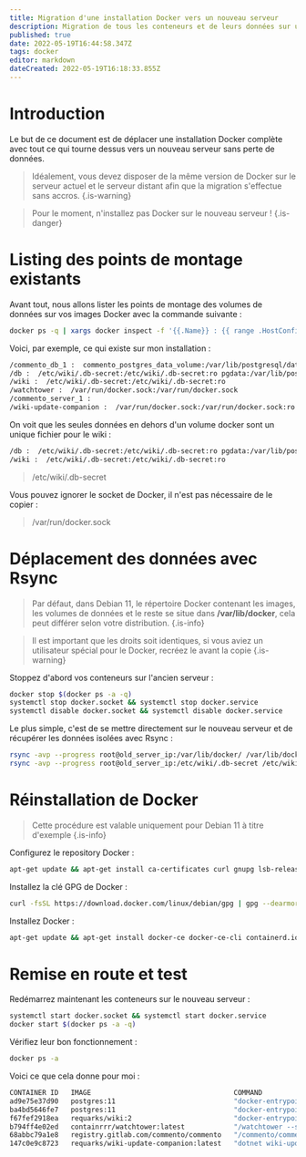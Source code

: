 ```yaml
---
title: Migration d'une installation Docker vers un nouveau serveur
description: Migration de tous les conteneurs et de leurs données sur un nouveau serveur
published: true
date: 2022-05-19T16:44:58.347Z
tags: docker
editor: markdown
dateCreated: 2022-05-19T16:18:33.855Z
---
```


# Introduction

Le but de ce document est de déplacer une installation Docker complète avec tout ce qui tourne dessus vers un nouveau serveur sans perte de données.

> Idéalement, vous devez disposer de la même version de Docker sur le serveur actuel et le serveur distant afin que la migration s'effectue sans accros.
{.is-warning}

> Pour le moment, n'installez pas Docker sur le nouveau serveur !
{.is-danger}


# Listing des points de montage existants

Avant tout, nous allons lister les points de montage des volumes de données sur vos images Docker avec la commande suivante : 

```bash
docker ps -q | xargs docker inspect -f '{{.Name}} : {{ range .HostConfig.Binds }} {{.}}{{end}}'
```

Voici, par exemple, ce qui existe sur mon installation : 
```bash
/commento_db_1 :  commento_postgres_data_volume:/var/lib/postgresql/data:rw
/db :  /etc/wiki/.db-secret:/etc/wiki/.db-secret:ro pgdata:/var/lib/postgresql/data
/wiki :  /etc/wiki/.db-secret:/etc/wiki/.db-secret:ro
/watchtower :  /var/run/docker.sock:/var/run/docker.sock
/commento_server_1 :
/wiki-update-companion :  /var/run/docker.sock:/var/run/docker.sock:ro
```

On voit que les seules données en dehors d'un volume docker sont un unique fichier pour le wiki :

```bash
/db :  /etc/wiki/.db-secret:/etc/wiki/.db-secret:ro pgdata:/var/lib/postgresql/data
/wiki :  /etc/wiki/.db-secret:/etc/wiki/.db-secret:ro
```

> /etc/wiki/.db-secret



Vous pouvez ignorer le socket de Docker, il n'est pas nécessaire de le copier :

> /var/run/docker.sock




# Déplacement des données avec Rsync

> Par défaut, dans Debian 11, le répertoire Docker contenant les images, les volumes de données et le reste se situe dans **/var/lib/docker**, cela peut différer selon votre distribution.
{.is-info}

> Il est important que les droits soit identiques, si vous aviez un utilisateur spécial pour le Docker, recréez le avant la copie
{.is-warning}

Stoppez d'abord vos conteneurs sur l'ancien serveur : 
```bash
docker stop $(docker ps -a -q)
systemctl stop docker.socket && systemctl stop docker.service
systemctl disable docker.socket && systemctl disable docker.service
```


Le plus simple, c'est de se mettre directement sur le nouveau serveur et de récupérer les données isolées avec Rsync :

```bash
rsync -avp --progress root@old_server_ip:/var/lib/docker/ /var/lib/docker/
rsync -avp --progress root@old_server_ip:/etc/wiki/.db-secret /etc/wiki/.db-secret
```

# Réinstallation de Docker
> 
> Cette procédure est valable uniquement pour Debian 11 à titre d'exemple
{.is-info}

Configurez le repository Docker : 
```bash
apt-get update && apt-get install ca-certificates curl gnupg lsb-release -y
```

Installez la clé GPG de Docker : 
```bash
curl -fsSL https://download.docker.com/linux/debian/gpg | gpg --dearmor -o /usr/share/keyrings/docker-archive-keyring.gpg
```

Installez Docker :
```bash
apt-get update && apt-get install docker-ce docker-ce-cli containerd.io docker-compose-plugin -y
```

# Remise en route et test

Redémarrez maintenant les conteneurs sur le nouveau serveur :

```bash
systemctl start docker.socket && systemctl start docker.service
docker start $(docker ps -a -q)
```


Vérifiez leur bon fonctionnement : 

```bash
docker ps -a
```

Voici ce que cela donne pour moi :
```bash
CONTAINER ID   IMAGE                                   COMMAND                  CREATED        STATUS       PORTS                                                                                  NAMES
ad9e75e37d90   postgres:11                             "docker-entrypoint.s…"   39 hours ago   Up 4 hours   5432/tcp                                                                               commento_db_1
ba4bd5646fe7   postgres:11                             "docker-entrypoint.s…"   39 hours ago   Up 4 hours   5432/tcp                                                                               db
f67fef2918ea   requarks/wiki:2                         "docker-entrypoint.s…"   3 days ago     Up 4 hours   0.0.0.0:3000->3000/tcp, :::3000->3000/tcp, 0.0.0.0:3443->3443/tcp, :::3443->3443/tcp   wiki
b794ff4e02ed   containrrr/watchtower:latest            "/watchtower --sched…"   3 months ago   Up 4 hours   8080/tcp                                                                               watchtower
68abbc79a1e8   registry.gitlab.com/commento/commento   "/commento/commento"     9 months ago   Up 4 hours   0.0.0.0:888->888/tcp, :::888->888/tcp, 8080/tcp                                        commento_server_1
147c0e9c8723   requarks/wiki-update-companion:latest   "dotnet wiki-update-…"   9 months ago   Up 4 hours   80/tcp                                                                                 wiki-update-companion
```